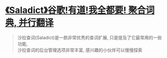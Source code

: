 # [《Saladict》谷歌!有道!我全都要! 聚合词典, 并行翻译](https://www.v2fy.com/p/037_saladict/)

> 沙拉查词(Saladict)是一款非常优秀的查词扩展, 只是提及了它最常用的一些功能,     
> 沙拉查词的后台管理选项非常丰富, 感兴趣的小伙伴可以慢慢探索